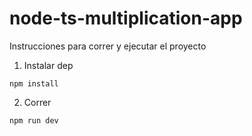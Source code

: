# node-ts-multiplication-app

Instrucciones para correr y ejecutar el proyecto

1. Instalar dep
````
npm install
````

2. Correr
````
npm run dev
````